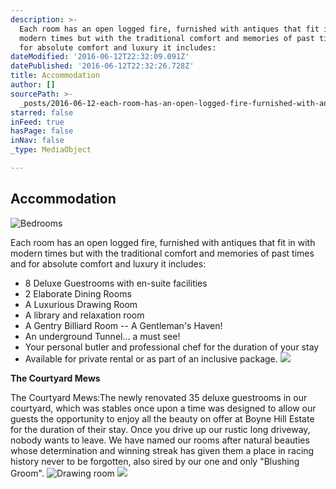 ```yaml
---
description: >-
  Each room has an open logged fire, furnished with antiques that fit in with
  modern times but with the traditional comfort and memories of past times and
  for absolute comfort and luxury it includes:
dateModified: '2016-06-12T22:32:09.091Z'
datePublished: '2016-06-12T22:32:26.728Z'
title: Accommodation
author: []
sourcePath: >-
  _posts/2016-06-12-each-room-has-an-open-logged-fire-furnished-with-antiques-t.md
starred: false
inFeed: true
hasPage: false
inNav: false
_type: MediaObject

---
```

## Accommodation
![Bedrooms](https://the-grid-user-content.s3-us-west-2.amazonaws.com/ff192167-9cad-4a39-bc74-fe5f6a9de805.jpg)

Each room has an open logged fire, furnished with antiques that fit in with modern times but with the traditional comfort and memories of past times and for absolute comfort and luxury it includes:

* 8 Deluxe Guestrooms with en-suite facilities
* 2 Elaborate Dining Rooms
* A Luxurious Drawing Room
* A library and relaxation room
* A Gentry Billiard Room -- A Gentleman's Haven!
* An underground Tunnel... a must see!
* Your personal butler and professional chef for the duration of your stay
* Available for private rental or as part of an inclusive package.
![](https://the-grid-user-content.s3-us-west-2.amazonaws.com/76cc7eaf-f1a8-4825-b66c-1d28ec235948.jpg)

**The Courtyard Mews**

The Courtyard Mews:The newly renovated 35 deluxe guestrooms in our courtyard, which was stables once upon a time was designed to allow our guests the opportunity to enjoy all the beauty on offer at Boyne Hill Estate for the duration of their stay. Once you drive up our rustic long driveway, nobody wants to leave. We have named our rooms after natural beauties whose determination and winning streak has given them a place in racing history never to be forgotten, also sired by our one and only "Blushing Groom".
![Drawing room](https://the-grid-user-content.s3-us-west-2.amazonaws.com/818a317b-e92f-4094-a956-3647fa6206f9.jpg)
![](https://the-grid-user-content.s3-us-west-2.amazonaws.com/fe4e1142-0175-455f-9837-5e137900f6ff.jpg)